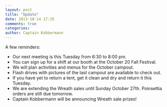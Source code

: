 ```yaml
---
layout: post
title: "Update"
date: 2013-10-14 17:35
comments: true
categories: 
author: Captain Kobbermann
---
```

A few reminders:

* Our next meeting is this Tuesday from 6:30 to 8:00 pm.
* You can sign up for a shift at our booth at the October 20 Fall Festival.
* We will plan activities and menus for the October campout.
* Flash drives with pictures of the last campout are available to check out.
* If you have yet to return a tent, get it clean and dry and return it this Tuesday.
* We are extending the Wreath sales until Sunday October 27th. Poinsettia orders are still due tomorrow.
* Captain Kobbermann will be announcing Wreath sale prizes!